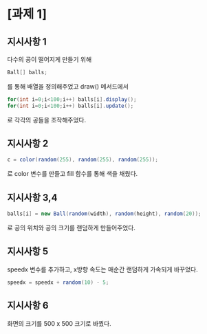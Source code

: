 #  [과제 1]

## 지시사항 1
다수의 공이 떨어지게 만들기 위해
```java
Ball[] balls;
```
를 통해 배열을 정의해주었고 draw() 메서드에서
```java
for(int i=0;i<100;i++) balls[i].display();
for(int i=0;i<100;i++) balls[i].update();
```
로 각각의 공들을 조작해주었다.

## 지시사항 2
```java
c = color(random(255), random(255), random(255));
```
로 color 변수를 만들고 fill 함수를 통해 색을 채웠다.

## 지시사항 3,4
```java
balls[i] = new Ball(random(width), random(height), random(20));
```
로 공의 위치와 공의 크기를 랜덤하게 만들어주었다.

## 지시사항 5
speedx 변수를 추가하고, x방향 속도는 매순간 랜덤하게 가속되게 바꾸었다.
```java
speedx = speedx + random(10) - 5;
```

## 지시사항 6
화면의 크기를 500 x 500 크기로 바꿨다.
